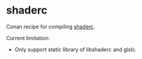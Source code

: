 # shaderc

Conan recipe for compiling [shaderc](https://github.com/google/shaderc).

Current limitation:
* Only support static library of libshaderc and glslc.
